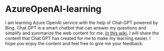 # AzureOpenAI-learning
I am learning Azure OpenAI service with the help of Chat-GPT powered by Bing. Chat GPT is a smart chatbot that can answer my questions and simplify and summarize the web content for me. [In this wiki]( https://github.com/subhankars/AzureOpenAI-learning/wiki), I will share the content that Chat GPT has created for me to make my learning easier. I hope you enjoy the content and feel free to give me your feedback.
